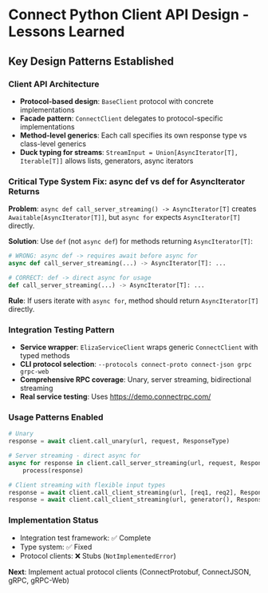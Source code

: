 # Connect Python Client API Design - Lessons Learned

## Key Design Patterns Established

### Client API Architecture
- **Protocol-based design**: `BaseClient` protocol with concrete implementations
- **Facade pattern**: `ConnectClient` delegates to protocol-specific implementations
- **Method-level generics**: Each call specifies its own response type vs class-level generics
- **Duck typing for streams**: `StreamInput = Union[AsyncIterator[T], Iterable[T]]` allows lists, generators, async iterators

### Critical Type System Fix: async def vs def for AsyncIterator Returns
**Problem**: `async def call_server_streaming() -> AsyncIterator[T]` creates `Awaitable[AsyncIterator[T]]`, but `async for` expects `AsyncIterator[T]` directly.

**Solution**: Use `def` (not `async def`) for methods returning `AsyncIterator[T]`:
```python
# WRONG: async def -> requires await before async for
async def call_server_streaming(...) -> AsyncIterator[T]: ...

# CORRECT: def -> direct async for usage  
def call_server_streaming(...) -> AsyncIterator[T]: ...
```

**Rule**: If users iterate with `async for`, method should return `AsyncIterator[T]` directly.

### Integration Testing Pattern
- **Service wrapper**: `ElizaServiceClient` wraps generic `ConnectClient` with typed methods
- **CLI protocol selection**: `--protocols connect-proto connect-json grpc grpc-web`
- **Comprehensive RPC coverage**: Unary, server streaming, bidirectional streaming
- **Real service testing**: Uses https://demo.connectrpc.com/

### Usage Patterns Enabled
```python
# Unary
response = await client.call_unary(url, request, ResponseType)

# Server streaming - direct async for
async for response in client.call_server_streaming(url, request, ResponseType):
    process(response)

# Client streaming with flexible input types
response = await client.call_client_streaming(url, [req1, req2], ResponseType)
response = await client.call_client_streaming(url, generator(), ResponseType)
```

### Implementation Status
- Integration test framework: ✅ Complete
- Type system: ✅ Fixed
- Protocol clients: ❌ Stubs (`NotImplementedError`)

**Next**: Implement actual protocol clients (ConnectProtobuf, ConnectJSON, gRPC, gRPC-Web)
